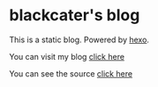 # blackcater's blog

This is a static blog. Powered by [hexo](http://hexo.io).

You can visit my blog [click here](http://www.blackcater.win)

You can see the source [click here](https://github.com/blackcater/blackcater.github.io/tree/source)
